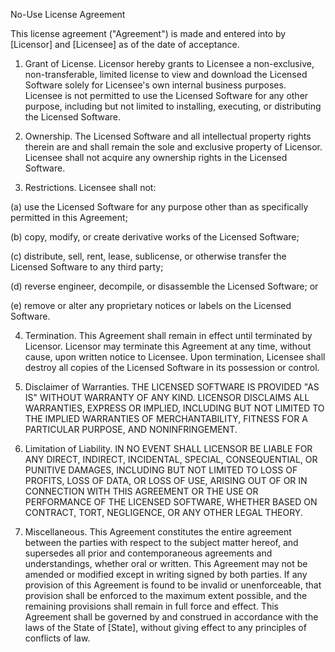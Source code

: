 No-Use License Agreement

This license agreement ("Agreement") is made and entered into by [Licensor] and [Licensee] as of the date of acceptance.

1. Grant of License. Licensor hereby grants to Licensee a non-exclusive, non-transferable, limited license to view and download the Licensed Software solely for Licensee's own internal business purposes. Licensee is not permitted to use the Licensed Software for any other purpose, including but not limited to installing, executing, or distributing the Licensed Software.

2. Ownership. The Licensed Software and all intellectual property rights therein are and shall remain the sole and exclusive property of Licensor. Licensee shall not acquire any ownership rights in the Licensed Software.

3. Restrictions. Licensee shall not:

(a) use the Licensed Software for any purpose other than as specifically permitted in this Agreement;

(b) copy, modify, or create derivative works of the Licensed Software;

(c) distribute, sell, rent, lease, sublicense, or otherwise transfer the Licensed Software to any third party;

(d) reverse engineer, decompile, or disassemble the Licensed Software; or

(e) remove or alter any proprietary notices or labels on the Licensed Software.

4. Termination. This Agreement shall remain in effect until terminated by Licensor. Licensor may terminate this Agreement at any time, without cause, upon written notice to Licensee. Upon termination, Licensee shall destroy all copies of the Licensed Software in its possession or control.

5. Disclaimer of Warranties. THE LICENSED SOFTWARE IS PROVIDED "AS IS" WITHOUT WARRANTY OF ANY KIND. LICENSOR DISCLAIMS ALL WARRANTIES, EXPRESS OR IMPLIED, INCLUDING BUT NOT LIMITED TO THE IMPLIED WARRANTIES OF MERCHANTABILITY, FITNESS FOR A PARTICULAR PURPOSE, AND NONINFRINGEMENT.

6. Limitation of Liability. IN NO EVENT SHALL LICENSOR BE LIABLE FOR ANY DIRECT, INDIRECT, INCIDENTAL, SPECIAL, CONSEQUENTIAL, OR PUNITIVE DAMAGES, INCLUDING BUT NOT LIMITED TO LOSS OF PROFITS, LOSS OF DATA, OR LOSS OF USE, ARISING OUT OF OR IN CONNECTION WITH THIS AGREEMENT OR THE USE OR PERFORMANCE OF THE LICENSED SOFTWARE, WHETHER BASED ON CONTRACT, TORT, NEGLIGENCE, OR ANY OTHER LEGAL THEORY.

7. Miscellaneous. This Agreement constitutes the entire agreement between the parties with respect to the subject matter hereof, and supersedes all prior and contemporaneous agreements and understandings, whether oral or written. This Agreement may not be amended or modified except in writing signed by both parties. If any provision of this Agreement is found to be invalid or unenforceable, that provision shall be enforced to the maximum extent possible, and the remaining provisions shall remain in full force and effect. This Agreement shall be governed by and construed in accordance with the laws of the State of [State], without giving effect to any principles of conflicts of law.
